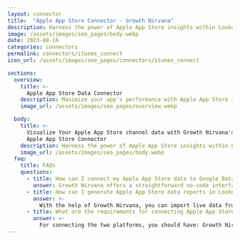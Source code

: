 ```yaml
---
layout: connector
title:  "Apple App Store Connector - Growth Nirvana"
description: Harness the power of Apple App Store insights within Looker Studio to drive informed decisions and app success.
image: /assets/images/seo_pages/body.webp
date: 2023-08-16
categories: connectors
permalink: connectors/itunes_connect
icon_url: /assets/images/seo_pages/connectors/itunes_connect

sections:
  overview:
    title: >-
      Apple App Store Data Connector
    description: Maximize your app's performance with Apple App Store integration. Seamlessly merge Apple App Store's performance data with Looker Studio's analytical prowess, translating downloads and interactions into actionable insights.
    image_url: /assets/images/seo_pages/overview.webp

  body:
    title: >-
      Visualize Your Apple App Store channel data with Growth Nirvana's
      Apple App Store Connector
    description: Harness the power of Apple App Store insights within Looker Studio to drive informed decisions and app success.
    image_url: /assets/images/seo_pages/body.webp
  faq:
    title: FAQs
    questions:
      - title: How can I connect my Apple App Store data to Google Data Studio/Looker Studio?
        answer: Growth Nirvana offers a straightforward no-code interface to connect to Apple App Store data sources.
      - title: How can I generate Apple App Store data reports in Looker Studio?
        answer: >-
          With the help of Growth Nirvana, you can import live data from Apple App Store into Looker Studio. These data can be viewed in charts, tables, and dashboards to generate branded reports that can be shared instantly.
      - title: What are the requirements for connecting Apple App Store and Looker Studio?
        answer: >-
          For connecting the two platforms, you should have: Growth Nirvana Account and Apple App Store Ads Account
---
```

